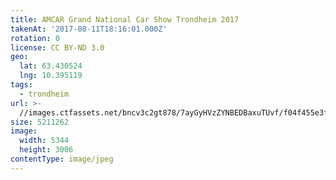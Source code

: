 ```yaml
---
title: AMCAR Grand National Car Show Trondheim 2017
takenAt: '2017-08-11T18:16:01.000Z'
rotation: 0
license: CC BY-ND 3.0
geo:
  lat: 63.430524
  lng: 10.395119
tags:
  - trondheim
url: >-
  //images.ctfassets.net/bncv3c2gt878/7ayGyHVzZYNBEDBaxuTUvf/f04f455e3fb077eca34c54c6daa53f61/amcar-grand-national-car-show-trondheim-2017_36370934971_o
size: 5211262
image:
  width: 5344
  height: 3006
contentType: image/jpeg
---
```


